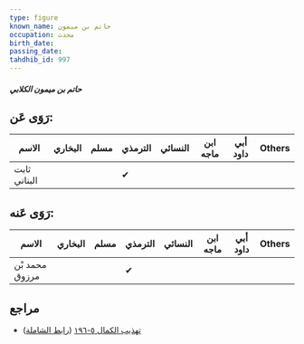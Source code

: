 ```yaml
---
type: figure
known_name: حاتم بن ميمون
occupation: محدث
birth_date:
passing_date:
tahdhib_id: 997
---
```

##### حاتم بن ميمون الكلابي

## رَوَى عَن:
| الاسم        | البخاري | مسلم | الترمذي | النسائي | ابن ماجه | أبي داود | Others |
| ------------ | ------- | ---- | ------- | ------- | -------- | -------- | ------ |
| ثابت البناني |         |      | ✔       |         |          |          |        |
## رَوَى عَنه:
| الاسم          | البخاري | مسلم | الترمذي | النسائي | ابن ماجه | أبي داود | Others |
| -------------- | ------- | ---- | ------- | ------- | -------- | -------- | ------ |
| محمد بْن مرزوق |         |      | ✔       |         |          |          |        |
## مراجع
- [تهذيب الكمال ٥-١٩٦](obsidian://open?vault=Tahdhib-al-Kamal&file=Figures/٩٩٧-حاتم%20بن%20ميمون%20الكلابي) ([رابط الشاملة](https://shamela.ws/book/3722/2274))